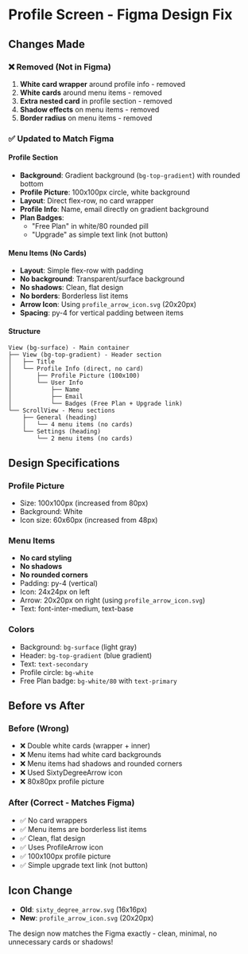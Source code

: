 # Profile Screen - Figma Design Fix

## Changes Made

### ❌ Removed (Not in Figma)
1. **White card wrapper** around profile info - removed
2. **White cards** around menu items - removed
3. **Extra nested card** in profile section - removed
4. **Shadow effects** on menu items - removed
5. **Border radius** on menu items - removed

### ✅ Updated to Match Figma

#### Profile Section
- **Background**: Gradient background (`bg-top-gradient`) with rounded bottom
- **Profile Picture**: 100x100px circle, white background
- **Layout**: Direct flex-row, no card wrapper
- **Profile Info**: Name, email directly on gradient background
- **Plan Badges**: 
  - "Free Plan" in white/80 rounded pill
  - "Upgrade" as simple text link (not button)

#### Menu Items (No Cards)
- **Layout**: Simple flex-row with padding
- **No background**: Transparent/surface background
- **No shadows**: Clean, flat design
- **No borders**: Borderless list items
- **Arrow Icon**: Using `profile_arrow_icon.svg` (20x20px)
- **Spacing**: py-4 for vertical padding between items

#### Structure
```
View (bg-surface) - Main container
├── View (bg-top-gradient) - Header section
│   ├── Title
│   └── Profile Info (direct, no card)
│       ├── Profile Picture (100x100)
│       └── User Info
│           ├── Name
│           ├── Email
│           └── Badges (Free Plan + Upgrade link)
└── ScrollView - Menu sections
    ├── General (heading)
    │   └── 4 menu items (no cards)
    └── Settings (heading)
        └── 2 menu items (no cards)
```

## Design Specifications

### Profile Picture
- Size: 100x100px (increased from 80px)
- Background: White
- Icon size: 60x60px (increased from 48px)

### Menu Items
- **No card styling**
- **No shadows**
- **No rounded corners**
- Padding: py-4 (vertical)
- Icon: 24x24px on left
- Arrow: 20x20px on right (using `profile_arrow_icon.svg`)
- Text: font-inter-medium, text-base

### Colors
- Background: `bg-surface` (light gray)
- Header: `bg-top-gradient` (blue gradient)
- Text: `text-secondary`
- Profile circle: `bg-white`
- Free Plan badge: `bg-white/80` with `text-primary`

## Before vs After

### Before (Wrong)
- ❌ Double white cards (wrapper + inner)
- ❌ Menu items had white card backgrounds
- ❌ Menu items had shadows and rounded corners
- ❌ Used SixtyDegreeArrow icon
- ❌ 80x80px profile picture

### After (Correct - Matches Figma)
- ✅ No card wrappers
- ✅ Menu items are borderless list items
- ✅ Clean, flat design
- ✅ Uses ProfileArrow icon
- ✅ 100x100px profile picture
- ✅ Simple upgrade text link (not button)

## Icon Change
- **Old**: `sixty_degree_arrow.svg` (16x16px)
- **New**: `profile_arrow_icon.svg` (20x20px)

The design now matches the Figma exactly - clean, minimal, no unnecessary cards or shadows!
